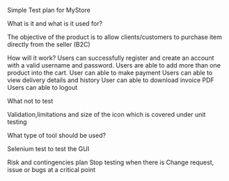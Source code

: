 Simple Test plan for MyStore

What is it and what is it used for?

The objective of the product is to allow clients/customers to purchase item directly from the seller (B2C)

How will it work?
Users can successfully register and create an account with a valid username and password.
Users are able to add more than one product into the cart.
User can able to make payment
Users can able to view delivery details and history
User can able to download invoice PDF
Users can able to logout
 
What not to test

Validation,limitations and size of the icon which is covered under unit testing

What type of tool should be used?

Selenium test to test the GUI


Risk and contingencies plan
Stop testing when there is Change request, issue or bugs at a critical point
